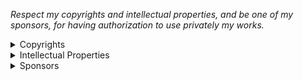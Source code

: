 ﻿  
*Respect my copyrights and intellectual properties, and be one of my sponsors, for having authorization to use privately my works.*  
  
<details>
<summary>Copyrights</summary>
All rights reserved, no permissions granted, not open sources, not free of charges to use, not for business, no public uses, no redistributions, no sharing, no owning, no selling, no teaching, no derivatives, no modifications, no reproduces, no imitations, no copies, no addons, no reuses, no military uses, no lethal uses, no reasearch uses, no scams, no stuffs, even published publicly.
</details>  
  
<details>
<summary>Intellectual Properties</summary>
Source codes, programs, dependencies, libraries, equations, methods, informations, documentations, websites, extensions, books, designs, concepts, ideas, and all my works are my properties. I retain all rights on it, and no one may infringe my copyrights.
</details>  
  
<details>
<summary>Sponsors</summary>
https://github.com/sponsors/michaelandrefraniatte
</details>  
  
  
  
  
  